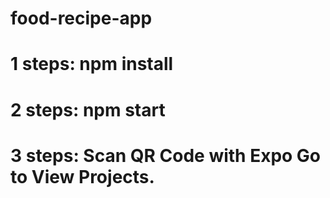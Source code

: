 # food-recipe-app

# 1 steps: npm install

# 2 steps: npm start

# 3 steps: Scan QR Code with Expo Go to View Projects.

